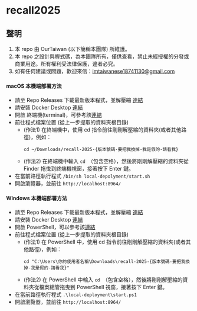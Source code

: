 # recall2025

## 聲明
1. 本 repo 由 OurTaiwan (以下簡稱本團隊) 所維護。
1. 本 repo 之設計與程式碼，為本團隊所有，僅供查看，禁止未經授權的分發或商業用途。所有權利受法律保護，違者必究。
1. 如有任何建議或問題，歡迎來信：<imtaiwanese18741130@gmail.com>

#### macOS 本機端部署方法
- 請至 Repo Releases 下載最新版本程式，並解壓縮 [連結](https://github.com/imtaiwanese18741130/recall-2025/releases)
- 請安裝 Docker Desktop [連結](https://docs.docker.com/desktop/setup/install/mac-install/)
- 開啟 終端機(terminal)，可參考該[連結](https://support.apple.com/zh-tw/guide/terminal/apd5265185d-f365-44cb-8b09-71a064a42125/mac)
- 前往程式檔案位置 (從上一步提取的資料夾根目錄)
    - (作法1) 在終端機中，使用 cd 指令前往剛剛解壓縮的資料夾(或者其他路徑)，例如：
        ```
        cd ~/Downloads/recall-2025-{版本號碼-要把我換掉-我是假的-請看我}
        ```
    - (作法2) 在終端機中輸入 `cd `（包含空格），然後將剛剛解壓縮的資料夾從 Finder 拖曳到終端機視窗，接著按下 Enter 鍵。
- 在當前路徑執行程式 `/bin/sh local-depolyment/start.sh`
- 開啟瀏覽器，並前往 `http://localhost:8964/`

#### Windows 本機端部署方法
- 請至 Repo Releases 下載最新版本程式，並解壓縮 [連結](https://github.com/imtaiwanese18741130/recall-2025/releases)
- 請安裝 Docker Desktop [連結](https://docs.docker.com/desktop/setup/install/windows-install/)
- 開啟 PowerShell，可以參考該[連結](https://learn.microsoft.com/zh-tw/powershell/scripting/learn/ps101/01-getting-started?view=powershell-7.4)
- 前往程式檔案位置 (從上一步提取的資料夾根目錄)
    - (作法1) 在 PowerShell 中，使用 cd 指令前往剛剛解壓縮的資料夾(或者其他路徑)，例如：
        ```
        cd "C:\Users\你的使用者名稱\Downloads\recall-2025-{版本號碼-要把我換掉-我是假的-請看我}"
        ```
    - (作法2) 在 PowerShell 中輸入 `cd `（包含空格），然後將剛剛解壓縮的資料夾從檔案總管拖曳到 PowerShell 視窗，接著按下 Enter 鍵。
- 在當前路徑執行程式 `.\local-deployment\start.ps1`
- 開啟瀏覽器，並前往 `http://localhost:8964/`